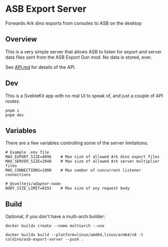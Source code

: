 # ASB Export Server

Forwards Ark dino exports from consoles to ASB on the desktop

## Overview

This is a very simple server that allows ASB to listen for export and server data files sent from the ASB Export Gun mod. No data is stored, ever.

See [API.md](./docs/API.md) for details of the API.

## Dev

This is a SvekteKit app with no real UI to speak of, and just a couple of API routes.
```
pnpm i
pnpm dev
```

## Variables

There are a few variables controlling some of the server limitations:
```
# Example .env file
MAX_EXPORT_SIZE=4096    # Max size of allowed Ark dino export files
MAX_SERVER_SIZE=2048    # Max size of allowed Ark server multiplier files
MAX_CONNECTIONS=1000    # Max number of concurrent listener connections

# @sveltejs/adapter-node
BODY_SIZE_LIMIT=8192    # Max size of any request body
```

## Build

Optional, if you don't have a multi-arch builder:
```
docker buildx create --name multiarch --use
```

```
docker buildx build --platform=linux/amd64,linux/arm64/v8 -t coldino/asb-export-server --push .
```
